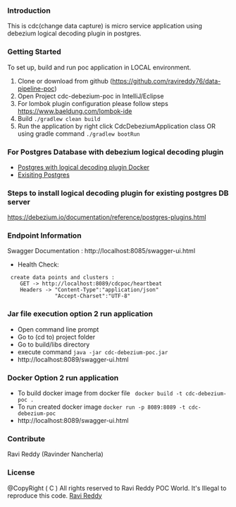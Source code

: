 ### Introduction
This is cdc(change data capture) is micro service application using debezium logical decoding plugin in postgres.

### Getting Started
To set up, build and run poc application in LOCAL environment.
1.	Clone or download from github (https://github.com/ravireddy76/data-pipeline-poc)
2.	Open Project cdc-debezium-poc in IntelliJ/Eclipse
3.  For lombok plugin configuration please follow steps https://www.baeldung.com/lombok-ide
3.	Build ``` ./gradlew clean build ```
4.	Run the application by right click  CdcDebeziumApplication class
    OR using gradle command  ``` ./gradlew bootRun ```

### For Postgres Database with debezium logical decoding plugin
 - [Postgres with logical decoding plugin Docker](https://hub.docker.com/r/debezium/postgres)
 - [Exisiting Postgres](https://debezium.io/documentation/reference/postgres-plugins.html)

### Steps to install logical decoding plugin for existing postgres DB server
https://debezium.io/documentation/reference/postgres-plugins.html

### Endpoint Information
Swagger Documentation : http://localhost:8085/swagger-ui.html
- Health Check:
```
 create data points and clusters :
    GET -> http://localhost:8089/cdcpoc/heartbeat
    Headers -> "Content-Type":"application/json"
               "Accept-Charset":"UTF-8"
```
### Jar file execution option 2 run application
 - Open command line prompt
 - Go to (cd to) project folder
 - Go to build/libs directory
 - execute command  ``` java -jar cdc-debezium-poc.jar ```
 - http://localhost:8089/swagger-ui.html

### Docker Option 2 run application
 - To build docker image from docker file
   ``` docker build -t cdc-debezium-poc .```
 - To run created docker image  ``` docker run -p 8089:8089 -t cdc-debezium-poc ```
 - http://localhost:8089/swagger-ui.html

### Contribute
Ravi Reddy (Ravinder Nancherla)

### License
@CopyRight ( C ) All rights reserved to Ravi Reddy POC World. It's Illegal to reproduce this code.
[Ravi Reddy](https://www.linkedin.com/in/ravireddy55447/)
